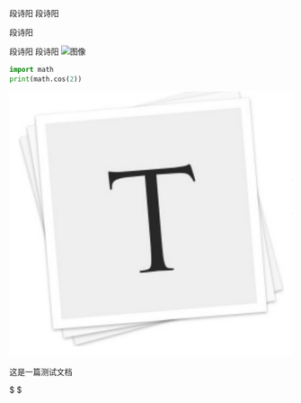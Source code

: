 段诗阳
段诗阳

段诗阳

段诗阳
段诗阳
![图像](https://cdn.sspai.com/2019/05/24/f2461efb5ac297facfcd9f72cc5da6be.png?imageView2/2/w/1120/q/90/interlace/1/ignore-error/1)

```python
import math
print(math.cos(2))
```

![Typora](markdown测试文档.assets/5ba188ab97113.png)

这是一篇测试文档

$ $




